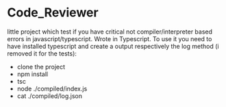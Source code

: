 # Code_Reviewer
little project which test if you have critical not compiler/interpreter based errors in javascript/typescript.
Wrote in Typescript.
To use it you need to have installed typescript and create a output respectively the log method (i removed it for the tests):

- clone the project
- npm install
- tsc
- node ./compiled/index.js
- cat ./compiled/log.json
